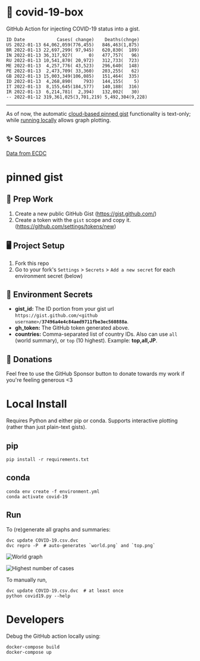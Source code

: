 # 🏥 covid-19-box

GitHub Action for injecting COVID-19 status into a gist.

```
ID Date            Cases( change)    Deaths(chnge)
US 2022-01-13 64,062,059(776,455)   846,463(1,875)
BR 2022-01-13 22,697,299( 97,945)   620,830(  189)
IN 2022-01-13 36,317,927(      0)   477,757(   96)
RU 2022-01-13 10,541,870( 20,972)   312,733(  723)
ME 2022-01-13  4,257,776( 43,523)   296,640(  148)
PE 2022-01-13  2,473,709( 33,360)   203,255(   62)
GB 2022-01-13 15,003,349(106,085)   151,464(  335)
ID 2022-01-13  4,268,890(    793)   144,155(    5)
IT 2022-01-13  8,155,645(184,577)   140,188(  316)
IR 2022-01-13  6,214,781(  2,394)   132,002(   30)
-- 2022-01-12 319,361,025(3,701,219) 5,492,304(9,228)
```

---

As of now, the automatic [cloud-based pinned gist](#pinned-gist) functionality is text-only;
while [running locally](#local-install) allows graph plotting.

## ✨ Sources

[Data from ECDC](https://www.ecdc.europa.eu/en/publications-data/download-todays-data-geographic-distribution-covid-19-cases-worldwide)

# pinned gist

## 🎒 Prep Work
1. Create a new public GitHub Gist (https://gist.github.com/)
1. Create a token with the `gist` scope and copy it. (https://github.com/settings/tokens/new)

## 🖥 Project Setup
1. Fork this repo
1. Go to your fork's `Settings` > `Secrets` > `Add a new secret` for each environment secret (below)

## 🤫 Environment Secrets
- **gist_id:** The ID portion from your gist url `https://gist.github.com/<github username>/`**`37496a4e4c84aed9711fbe3ec560888a`**.
- **gh_token:** The GitHub token generated above.
- **countries:** Comma-separated list of country IDs. Also can use `all` (world summary), or `top` (10 highest). Example: **top,all,JP**.

## 💸 Donations

Feel free to use the GitHub Sponsor button to donate towards my work if you're feeling generous <3

# Local Install

Requires Python and either pip or conda. Supports interactive plotting (rather than just plain-text gists).

## pip

```
pip install -r requirements.txt
```

## conda

```
conda env create -f environment.yml
conda activate covid-19
```

## Run

To (re)generate all graphs and summaries:

```
dvc update COVID-19.csv.dvc
dvc repro -P  # auto-generates `world.png` and `top.png`
```

![World graph](world.png)

![Highest number of cases](top.png)

To manually run,

```
dvc update COVID-19.csv.dvc  # at least once
python covid19.py --help
```

# Developers

Debug the GitHub action locally using:

```
docker-compose build
docker-compose up
```

